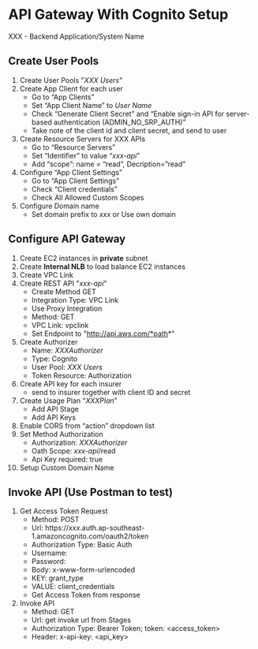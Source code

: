 # API Gateway With Cognito Setup
XXX - Backend Application/System Name
## Create User Pools
1. Create User Pools "*XXX Users*"
2. Create App Client for each user
   - Go to “App Clients”
   - Set “App Client Name” to *User Name*
   - Check “Generate Client Secret” and “Enable sign-in API for server-based authentication (ADMIN_NO_SRP_AUTH)”
   - Take note of the client id and client secret, and send to user
3. Create Resource Servers for XXX APIs
   - Go to “Resource Servers”
   - Set “Identifier” to value “*xxx-api*”
   - Add “scope”: name = “read”, Decription=”read”
4. Configure “App Client Settings”
   - Go to “App Client Settings”
   - Check “Client credentials”
   - Check All Allowed Custom Scopes
5. Configure Domain name
   - Set domain prefix to *xxx* or Use own domain

## Configure API Gateway
1. Create EC2 instances in **private** subnet
2. Create **Internal NLB** to load balance EC2 instances
3. Create VPC Link
4. Create REST API "*xxx-api*"
   - Create Method GET
   - Integration Type: VPC Link
   - Use Proxy Integration
   - Method: GET
   - VPC Link: vpclink
   - Set Endpoint to "http://api.aws.com/*path*"
5. Create Authorizer
   - Name: *XXXAuthorizer*
   - Type: Cognito
   - User Pool: *XXX Users*
   - Token Resource: Authorization
6. Create API key for each insurer
   - send to insurer together with client ID and secret
7. Create Usage Plan “*XXXPlan*”
   - Add API Stage
   - Add API Keys
8. Enable CORS from “action” dropdown list
9. Set Method Authorization
   - Authorization: *XXXAuthorizer*
   - Oath Scope: *xxx-api*/read
   - Api Key required: true
10.	Setup Custom Domain Name

## Invoke API (Use Postman to test)
1. Get Access Token Request
   - Method: POST
   - Url: https://*xxx*.auth.ap-southeast-1.amazoncognito.com/oauth2/token
   - Authorization Type: Basic Auth
   - Username: <client id>
   - Password: <client secret>
   - Body: x-www-form-urlencoded
   - KEY: grant_type
   - VALUE: client_credentials
   - Get Access Token from response
2. Invoke API
   - Method: GET
   - Url: get invoke url from Stages
   - Authorization Type: Bearer Token; token: <access_token>
   - Header: x-api-key: <api_key>

